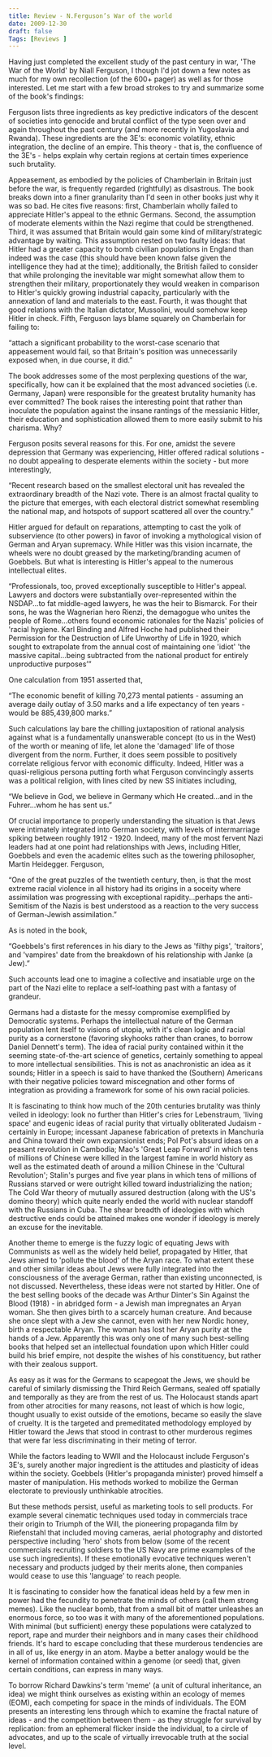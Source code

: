 ```yaml
---
title: Review - N.Ferguson’s War of the world 
date: 2009-12-30
draft: false
Tags: [Reviews ]
---
```

Having just completed the excellent study of the past century in war, 'The War of the World' by Niall Ferguson, I though I'd jot down a few notes as much for my own recollection (of the 600+ pager) as well as for those interested.
Let me start with a few broad strokes to try and summarize some of the book's findings:

Ferguson lists three ingredients as key predictive indicators of the descent of societies into genocide and brutal conflict of the type seen over and again throughout the past century (and more recently in Yugoslavia and Rwanda).
These ingredients are the 3E's: economic volatility, ethnic integration, the decline of an empire. This theory - that is, the confluence of the 3E's - helps explain why certain regions at certain times experience such brutality.

Appeasement, as embodied by the policies of Chamberlain in Britain just before the war, is frequently regarded (rightfully) as disastrous. The book breaks down into a finer granularity than I'd seen in other books just why it was so bad. He cites five reasons: first, Chamberlain wholly failed to appreciate Hitler's appeal to the ethnic Germans. Second, the assumption of moderate elements within the Nazi regime that could be strengthened. Third, it was assumed that Britain would gain some kind of military/strategic advantage by waiting. This assumption rested on two faulty ideas: that Hitler had a greater capacity to bomb civilian populations in England than indeed was the case (this should have been known false given the intelligence they had at the time); additionally, the British failed to consider that while prolonging the inevitable war might somewhat allow them to strengthen their military, proportionately they would weaken in comparison to Hitler's quickly growing industrial capacity, particularly with the annexation of land and materials to the east. Fourth, it was thought that good relations with the Italian dictator, Mussolini, would somehow keep Hitler in check. Fifth, Ferguson lays blame squarely on Chamberlain for failing to:

“attach a significant probability to the worst-case scenario that appeasement would fail, so that Britain's position was unnecessarily exposed when, in due course, it did.”

The book addresses some of the most perplexing questions of the war, specifically, how can it be explained that the most advanced societies (i.e. Germany, Japan) were responsible for the greatest brutality humanity has ever committed? The book raises the interesting point that rather than inoculate the population against the insane rantings of the messianic Hitler, their education and sophistication allowed them to more easily submit to his charisma.
Why?

Ferguson posits several reasons for this. For one, amidst the severe depression that Germany was experiencing, Hitler offered radical solutions - no doubt appealing to desperate elements within the society - but more interestingly,

“Recent research based on the smallest electoral unit has revealed the extraordinary breadth of the Nazi vote. There is an almost fractal quality to the picture that emerges, with each electoral district somewhat resembling the national map, and hotspots of support scattered all over the country.”

Hitler argued for default on reparations, attempting to cast the yolk of subservience (to other powers) in favor of invoking a mythological vision of German and Aryan supremacy. While Hitler was this vision incarnate, the wheels were no doubt greased by the marketing/branding acumen of Goebbels. But what is interesting is Hitler's appeal to the numerous intellectual elites.

“Professionals, too, proved exceptionally susceptible to Hitler's appeal. Lawyers and doctors were substantially over-represented within the NSDAP...to fat middle-aged lawyers, he was the heir to Bismarck. For their sons, he was the Wagnerian hero Rienzi, the demagogue who unites the people of Rome...others found economic rationales for the Nazis' policies of 'racial hygiene. Karl Binding and Alfred Hoche had published their Permission for the Destruction of Life Unworthy of Life in 1920, which sought to extrapolate from the annual cost of maintaining one 'idiot' 'the massive capital...being subtracted from the national product for entirely unproductive purposes’”

One calculation from 1951 asserted that,

“The economic benefit of killing 70,273 mental patients - assuming an average daily outlay of 3.50 marks and a life expectancy of ten years - would be 885,439,800 marks.”

Such calculations lay bare the chilling juxtaposition of rational analysis against what is a fundamentally unanswerable concept (to us in the West) of the worth or meaning of life, let alone the 'damaged' life of those divergent from the norm.
Further, it does seem possible to positively correlate religious fervor with economic difficulty. Indeed, Hitler was a quasi-religious persona putting forth what Ferguson convincingly asserts was a political religion, with lines cited by new SS initiates including,

“We believe in God, we believe in Germany which He created...and in the Fuhrer...whom he has sent us.”

Of crucial importance to properly understanding the situation is that Jews were intimately integrated into German society, with levels of intermarriage spiking between roughly 1912 - 1920. Indeed, many of the most fervent Nazi leaders had at one point had relationships with Jews, including Hitler, Goebbels and even the academic elites such as the towering philosopher, Martin Heidegger.
Ferguson,

“One of the great puzzles of the twentieth century, then, is that the most extreme racial violence in all history had its origins in a soceity where assimilation was progressing with exceptional rapidity...perhaps the anti-Semitism of the Nazis is best understood as a reaction to the very success of German-Jewish assimilation.”

As is noted in the book,

“Goebbels's first references in his diary to the Jews as 'filthy pigs', 'traitors', and 'vampires' date from the breakdown of his relationship with Janke (a Jew).”

Such accounts lead one to imagine a collective and insatiable urge on the part of the Nazi elite to replace a self-loathing past with a fantasy of grandeur.

Germans had a distaste for the messy compromise exemplified by Democratic systems. Perhaps the intellectual nature of the German population lent itself to visions of utopia, with it's clean logic and racial purity as a cornerstone (favoring skyhooks rather than cranes, to borrow Daniel Dennett's term). The idea of racial purity contained within it the seeming state-of-the-art science of genetics, certainly something to appeal to more intellectual sensibilities. This is not as anachronistic an idea as it sounds; Hitler in a speech is said to have thanked the (Southern) Americans with their negative policies toward miscegnation and other forms of integration as providing a framework for some of his own racial policies.

It is fascinating to think how much of the 20th centuries brutality was thinly veiled in ideology: look no further than Hitler's cries for Lebenstraum, 'living space' and eugenic ideas of racial purity that virtually obliterated Judaism - certainly in Europe; incessant Japanese fabrication of pretexts in Manchuria and China toward their own expansionist ends; Pol Pot's absurd ideas on a peasant revolution in Cambodia; Mao's 'Great Leap Forward' in which tens of millions of Chinese were killed in the largest famine in world history as well as the estimated death of around a million Chinese in the 'Cultural Revolution'; Stalin's purges and five year plans in which tens of millions of Russians starved or were outright killed toward industrializing the nation; The Cold War theory of mutually assured destruction (along with the US's domino theory) which quite nearly ended the world with nuclear standoff with the Russians in Cuba. The shear breadth of ideologies with which destructive ends could be attained makes one wonder if ideology is merely an excuse for the inevitable.

Another theme to emerge is the fuzzy logic of equating Jews with Communists as well as the widely held belief, propagated by Hitler, that Jews aimed to 'pollute the blood' of the Aryan race. To what extent these and other similar ideas about Jews were fully integrated into the consciousness of the average German, rather than existing unconnected, is not discussed. Nevertheless, these ideas were not started by Hitler. One of the best selling books of the decade was Arthur Dinter's Sin Against the Blood (1918) - in abridged form - a Jewish man impregnates an Aryan woman. She then gives birth to a scarcely human creature. And because she once slept with a Jew she cannot, even with her new Nordic honey, birth a respectable Aryan. The woman has lost her Aryan purity at the hands of a Jew. Apparently this was only one of many such best-selling books that helped set an intellectual foundation upon which Hitler could build his brief empire, not despite the wishes of his constituency, but rather with their zealous support.

As easy as it was for the Germans to scapegoat the Jews, we should be careful of similarly dismissing the Third Reich Germans, sealed off spatially and temporally as they are from the rest of us. The Holocaust stands apart from other atrocities for many reasons, not least of which is how logic, thought usually to exist outside of the emotions, became so easily the slave of cruelty. It is the targeted and premeditated methodology employed by Hitler toward the Jews that stood in contrast to other murderous regimes that were far less discriminating in their meting of terror.

While the factors leading to WWII and the Holocaust include Ferguson's 3E's, surely another major ingredient is the attitudes and plasticity of ideas within the society. Goebbels (Hitler's propaganda minister) proved himself a master of manipulation. His methods worked to mobilize the German electorate to previously unthinkable atrocities.

But these methods persist, useful as marketing tools to sell products. For example several cinematic techniques used today in commercials trace their origin to Triumph of the Will, the pioneering propaganda film by Riefenstahl that included moving cameras, aerial photography and distorted perspective including 'hero' shots from below (some of the recent commercials recruiting soldiers to the US Navy are prime examples of the use such ingredients). If these emotionally evocative techniques weren't necessary and products judged by their merits alone, then companies would cease to use this 'language' to reach people.

It is fascinating to consider how the fanatical ideas held by a few men in power had the fecundity to penetrate the minds of others (call them strong memes). Like the nuclear bomb, that from a small bit of matter unleashes an enormous force, so too was it with many of the aforementioned populations. With minimal (but sufficient) energy these populations were catalyzed to report, rape and murder their neighbors and in many cases their childhood friends. It's hard to escape concluding that these murderous tendencies are in all of us, like energy in an atom. Maybe a better analogy would be the kernel of information contained within a genome (or seed) that, given certain conditions, can express in many ways.

To borrow Richard Dawkins's term 'meme' (a unit of cultural inheritance, an idea) we might think ourselves as existing within an ecology of memes (EOM), each competing for space in the minds of individuals. The EOM presents an interesting lens through which to examine the fractal nature of ideas - and the competition between them - as they struggle for survival by replication: from an ephemeral flicker inside the individual, to a circle of advocates, and up to the scale of virtually irrevocable truth at the social level.